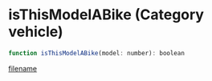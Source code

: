 # isThisModelABike (Category vehicle)

```js
function isThisModelABike(model: number): boolean
```

[filename](isThisModelABike_m.md ':include')